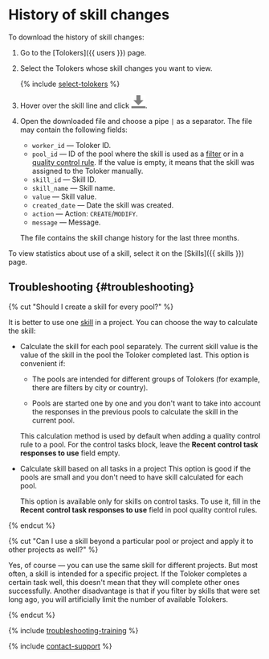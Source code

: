# History of skill changes

To download the history of skill changes:

1. Go to the [Tolokers]({{ users }}) page.

1. Select the Tolokers whose skill changes you want to view.

   {% include [select-tolokers](../_includes/select-tolokers.md) %}

1. Hover over the skill line and click ![](../_images/download.svg).

1. Open the downloaded file and choose a pipe `|` as a separator. The file may contain the following fields:

    - `worker_id` — Toloker ID.
    - `pool_id` — ID of the pool where the skill is used as a [filter](../../glossary.md#filters) or in a [quality control rule](../../glossary.md#quality-control). If the value is empty, it means that the skill was assigned to the Toloker manually.
    - `skill_id` — Skill ID.
    - `skill_name` — Skill name.
    - `value` — Skill value.
    - `created_date` — Date the skill was created.
    - `action` — Action: `CREATE`/`MODIFY`.
    - `message` — Message.

    The file contains the skill change history for the last three months.

To view statistics about use of a skill, select it on the [Skills]({{ skills }}) page.

## Troubleshooting {#troubleshooting}

{% cut "Should I create a skill for every pool?" %}

It is better to use one [skill](../../glossary.md#skill) in a project. You can choose the way to calculate the skill:

- Calculate the skill for each pool separately. The current skill value is the value of the skill in the pool the Toloker completed last. This option is convenient if:

    - The pools are intended for different groups of Tolokers (for example, there are filters by city or country).

    - Pools are started one by one and you don't want to take into account the responses in the previous pools to calculate the skill in the current pool.

    This calculation method is used by default when adding a quality control rule to a pool. For the control tasks block, leave the **Recent control task responses to use** field empty.

- Calculate skill based on all tasks in a project This option is good if the pools are small and you don't need to have skill calculated for each pool.

    This option is available only for skills on control tasks. To use it, fill in the **Recent control task responses to use** field in pool quality control rules.

{% endcut %}

{% cut "Can I use a skill beyond a particular pool or project and apply it to other projects as well?" %}

Yes, of course — you can use the same skill for different projects. But most often, a skill is intended for a specific project. If the Toloker completes a certain task well, this doesn't mean that they will complete other ones successfully. Another disadvantage is that if you filter by skills that were set long ago, you will artificially limit the number of available Tolokers.

{% endcut %}

{% include [troubleshooting-training](../_includes/troubleshooting/users/training.md) %}

{% include [contact-support](../_includes/contact-support.md) %}
